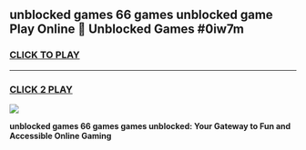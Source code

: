 
## unblocked games 66 games unblocked game Play Online 👋 Unblocked Games #0iw7m
<h3>
<a href="https://premium.freeplayer.one?title=unblocked_games_66_games&ref=21F">CLICK TO PLAY</a></h3>
<hr>

<h3>
<a href="https://premium.freeplayer.one?title=unblocked_games_66_games&ref=21F">CLICK 2 PLAY</a>
  
</h3>

<a href="https://premium.freeplayer.one?title=unblocked_games_66_games&ref=21F/"><img src="https://clearcache.store/games.png"></a>


**unblocked games 66 games games unblocked: Your Gateway to Fun and Accessible Online Gaming**
